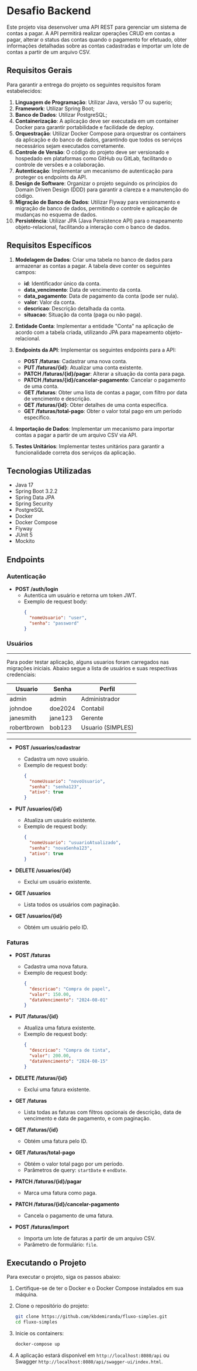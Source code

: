 # Desafio Backend

Este projeto visa desenvolver uma API REST para gerenciar um sistema de contas a pagar. A API permitirá realizar operações CRUD em contas a pagar, alterar o status das contas quando o pagamento for efetuado, obter informações detalhadas sobre as contas cadastradas e importar um lote de contas a partir de um arquivo CSV.

## Requisitos Gerais

Para garantir a entrega do projeto os seguintes requisitos foram estabelecidos:

1. **Linguagem de Programação**: Utilizar Java, versão 17 ou superio;
2. **Framework**: Utilizar Spring Boot;
3. **Banco de Dados**: Utilizar PostgreSQL;
4. **Containerização**: A aplicação deve ser executada em um container Docker para garantir portabilidade e facilidade de deploy.
5. **Orquestração**: Utilizar Docker Compose para orquestrar os containers da aplicação e do banco de dados, garantindo que todos os serviços necessários sejam executados corretamente.
6. **Controle de Versão**: O código do projeto deve ser versionado e hospedado em plataformas como GitHub ou GitLab, facilitando o controle de versões e a colaboração.
7. **Autenticação**: Implementar um mecanismo de autenticação para proteger os endpoints da API.
8. **Design de Software**: Organizar o projeto seguindo os princípios do Domain Driven Design (DDD) para garantir a clareza e a manutenção do código.
9. **Migração de Banco de Dados**: Utilizar Flyway para versionamento e migração de banco de dados, permitindo o controle e aplicação de mudanças no esquema de dados.
10. **Persistência**: Utilizar JPA (Java Persistence API) para o mapeamento objeto-relacional, facilitando a interação com o banco de dados.

## Requisitos Específicos

1. **Modelagem de Dados**: Criar uma tabela no banco de dados para armazenar as contas a pagar. A tabela deve conter os seguintes campos:
    - **id**: Identificador único da conta.
    - **data_vencimento**: Data de vencimento da conta.
    - **data_pagamento**: Data de pagamento da conta (pode ser nula).
    - **valor**: Valor da conta.
    - **descricao**: Descrição detalhada da conta.
    - **situacao**: Situação da conta (paga ou não paga).

2. **Entidade Conta**: Implementar a entidade "Conta" na aplicação de acordo com a tabela criada, utilizando JPA para mapeamento objeto-relacional.

3. **Endpoints da API**: Implementar os seguintes endpoints para a API:
    - **POST /faturas**: Cadastrar uma nova conta.
    - **PUT /faturas/{id}**: Atualizar uma conta existente.
    - **PATCH /faturas/{id}/pagar**: Alterar a situação da conta para paga.
    - **PATCH /faturas/{id}/cancelar-pagamento**: Cancelar o pagamento de uma conta.
    - **GET /faturas**: Obter uma lista de contas a pagar, com filtro por data de vencimento e descrição.
    - **GET /faturas/{id}**: Obter detalhes de uma conta específica.
    - **GET /faturas/total-pago**: Obter o valor total pago em um período específico.

4. **Importação de Dados**: Implementar um mecanismo para importar contas a pagar a partir de um arquivo CSV via API.

5. **Testes Unitários**: Implementar testes unitários para garantir a funcionalidade correta dos serviços da aplicação.

## Tecnologias Utilizadas

- Java 17
- Spring Boot 3.2.2
- Spring Data JPA
- Spring Security
- PostgreSQL
- Docker
- Docker Compose
- Flyway
- JUnit 5
- Mockito

## Endpoints

### Autenticação

- **POST /auth/login**
    - Autentica um usuário e retorna um token JWT.
    - Exemplo de request body:
      ```json
      {
        "nomeUsuario": "user",
        "senha": "password"
      }
      ```

### Usuários

----
Para poder testar aplicação, alguns usuarios foram carregados nas migrações iniciais.
Abaixo segue a lista de usuários e suas respectivas credenciais:

| Usuario      | Senha   | Perfil             |
|--------------|---------|--------------------|
| admin        | admin   | Administrador      |
| johndoe      | doe2024 | Contabil           |
| janesmith    | jane123 | Gerente            |
| robertbrown  | bob123  | Usuario (SIMPLES)  |

----
- **POST /usuarios/cadastrar**
    - Cadastra um novo usuário.
    - Exemplo de request body:
      ```json
      {
        "nomeUsuario": "novoUsuario",
        "senha": "senha123",
        "ativo": true
      }
      ```

- **PUT /usuarios/{id}**
    - Atualiza um usuário existente.
    - Exemplo de request body:
      ```json
      {
        "nomeUsuario": "usuarioAtualizado",
        "senha": "novaSenha123",
        "ativo": true
      }
      ```

- **DELETE /usuarios/{id}**
    - Exclui um usuário existente.

- **GET /usuarios**
    - Lista todos os usuários com paginação.

- **GET /usuarios/{id}**
    - Obtém um usuário pelo ID.

### Faturas

- **POST /faturas**
    - Cadastra uma nova fatura.
    - Exemplo de request body:
      ```json
      {
        "descricao": "Compra de papel",
        "valor": 150.00,
        "dataVencimento": "2024-08-01"
      }
      ```

- **PUT /faturas/{id}**
    - Atualiza uma fatura existente.
    - Exemplo de request body:
      ```json
      {
        "descricao": "Compra de tinta",
        "valor": 200.00,
        "dataVencimento": "2024-08-15"
      }
      ```

- **DELETE /faturas/{id}**
    - Exclui uma fatura existente.

- **GET /faturas**
    - Lista todas as faturas com filtros opcionais de descrição, data de vencimento e data de pagamento, e com paginação.

- **GET /faturas/{id}**
    - Obtém uma fatura pelo ID.

- **GET /faturas/total-pago**
    - Obtém o valor total pago por um período.
    - Parâmetros de query: `startDate` e `endDate`.

- **PATCH /faturas/{id}/pagar**
    - Marca uma fatura como paga.

- **PATCH /faturas/{id}/cancelar-pagamento**
    - Cancela o pagamento de uma fatura.

- **POST /faturas/import**
    - Importa um lote de faturas a partir de um arquivo CSV.
    - Parâmetro de formulário: `file`.

## Executando o Projeto

Para executar o projeto, siga os passos abaixo:

1. Certifique-se de ter o Docker e o Docker Compose instalados em sua máquina.

2. Clone o repositório do projeto:
   ```bash
   git clone https://github.com/kbdemiranda/fluxo-simples.git
   cd fluxo-simples
   ```

3. Inicie os containers:
   ```bash
   docker-compose up
   ```

4. A aplicação estará disponível em `http://localhost:8080/api` ou Swagger `http://localhost:8080/api/swagger-ui/index.html`.
